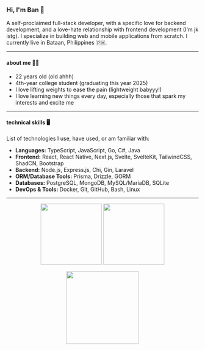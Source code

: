 ### Hi, I'm Ban 👋  

A self-proclaimed full-stack developer, with a specific love for backend development, and a love-hate relationship with frontend development (I'm jk istg). I specialize in building web and mobile applications from scratch. I currently live in Bataan, Philippines 🇵🇭.  

---

#### about me 👨🏻  
- 22 years old (old ahhh)  
- 4th-year college student (graduating this year 2025)  
- I love lifting weights to ease the pain (lightweight babyyy!)  
- I love learning new things every day, especially those that spark my interests and excite me  

---

#### technical skills 🖥️  
List of technologies I use, have used, or am familiar with:  

- **Languages:** TypeScript, JavaScript, Go, C#, Java  
- **Frontend:** React, React Native, Next.js, Svelte, SvelteKit, TailwindCSS, ShadCN, Bootstrap  
- **Backend:** Node.js, Express.js, Chi, Gin, Laravel  
- **ORM/Database Tools:** Prisma, Drizzle, GORM  
- **Databases:** PostgreSQL, MongoDB, MySQL/MariaDB, SQLite  
- **DevOps & Tools:** Docker, Git, GitHub, Bash, Linux

---

<p align="center">
  <img height="160px" src="https://github-readme-stats.vercel.app/api?username=bangueco&count_private=true&show_icons=true&theme=tokyonight" />
  <img height="160px" src="https://github-readme-streak-stats.herokuapp.com?user=bangueco&theme=tokyonight&date_format=M%20j%5B%2C%20Y%5D" />
</p>

<p align="center">
  <img height="190px" src="https://github-profile-trophy.vercel.app/?username=bangueco&theme=tokyonight&margin-w=8&margin-h=8"/>
</p>
